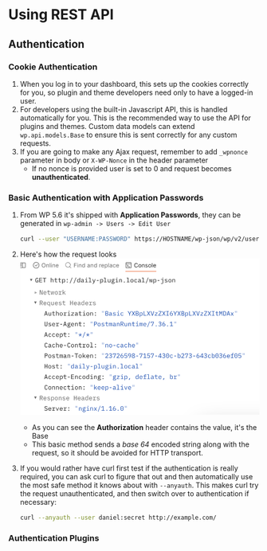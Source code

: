 # Using REST API

## Authentication
### Cookie Authentication
1. When you log in to your dashboard, this sets up the cookies correctly for you, so plugin and theme developers need only to have a logged-in user.
2. For developers using the built-in Javascript API, this is handled automatically for you. This is the recommended way to use the API for plugins and themes. Custom data models can extend `wp.api.models.Base` to ensure this is sent correctly for any custom requests.
3. If you are going to make any Ajax request, remember to add `_wpnonce` parameter in body or `X-WP-Nonce` in the header parameter
    - If no nonce is provided user is set to 0 and request becomes **unauthenticated**.

### Basic Authentication with Application Passwords
1. From WP 5.6 it's shipped with **Application Passwords**, they can be generated in `wp-admin -> Users -> Edit User`
    ```bash
    curl --user "USERNAME:PASSWORD" https://HOSTNAME/wp-json/wp/v2/users?context=edit
    ```
2. Here's how the request looks
    ![](assets/02-01.png)

    - As you can see the **Authorization** header contains the value, it's the Base
    - This basic method sends a *base 64* encoded string along with the request, so it should be avoided for HTTP transport.

3. If you would rather have curl first test if the authentication is really required, you can ask curl to figure that out and then automatically use the most safe method it knows about with `--anyauth`. This makes curl try the request unauthenticated, and then switch over to authentication if necessary:

    ```bash
    curl --anyauth --user daniel:secret http://example.com/
    ```
### Authentication Plugins


